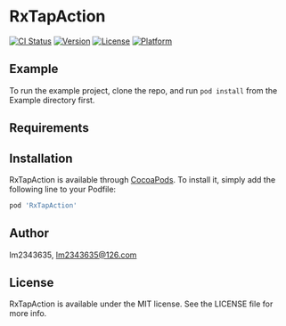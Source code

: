# RxTapAction

[![CI Status](https://img.shields.io/travis/lm2343635/RxTapAction.svg?style=flat)](https://travis-ci.org/lm2343635/RxTapAction)
[![Version](https://img.shields.io/cocoapods/v/RxTapAction.svg?style=flat)](https://cocoapods.org/pods/RxTapAction)
[![License](https://img.shields.io/cocoapods/l/RxTapAction.svg?style=flat)](https://cocoapods.org/pods/RxTapAction)
[![Platform](https://img.shields.io/cocoapods/p/RxTapAction.svg?style=flat)](https://cocoapods.org/pods/RxTapAction)

## Example

To run the example project, clone the repo, and run `pod install` from the Example directory first.

## Requirements

## Installation

RxTapAction is available through [CocoaPods](https://cocoapods.org). To install
it, simply add the following line to your Podfile:

```ruby
pod 'RxTapAction'
```

## Author

lm2343635, lm2343635@126.com

## License

RxTapAction is available under the MIT license. See the LICENSE file for more info.
